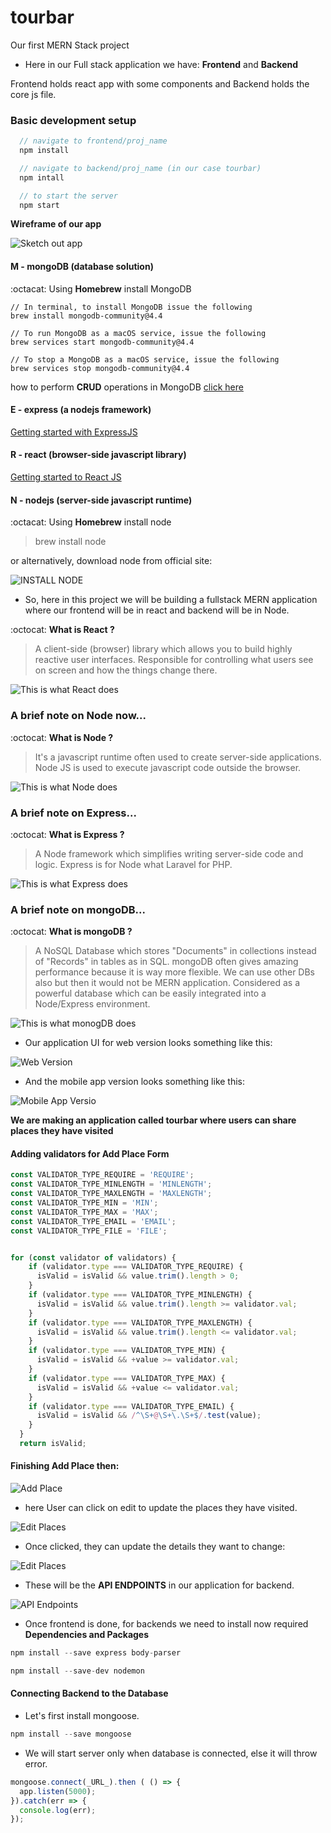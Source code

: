 # tourbar
Our first MERN Stack project 

- Here in our Full stack application we have: **Frontend** and **Backend**

Frontend holds react app with some components and Backend holds the core js file.

### Basic development setup
  
```Javascript
  // navigate to frontend/proj_name
  npm install 

  // navigate to backend/proj_name (in our case tourbar)
  npm intall 

  // to start the server
  npm start

```
**Wireframe of our app**

![Sketch out app](https://github.com/madhav06/projectImages/blob/master/wireframe.png)
  

#### M - mongoDB (database solution)

:octacat: Using **Homebrew** install MongoDB
```
// In terminal, to install MongoDB issue the following
brew install mongodb-community@4.4

// To run MongoDB as a macOS service, issue the following
brew services start mongodb-community@4.4

// To stop a MongoDB as a macOS service, issue the following
brew services stop mongodb-community@4.4

```

how to perform **CRUD** operations in MongoDB [click here](https://docs.mongodb.com/manual/crud/)


#### E - express (a nodejs framework)

[Getting started with ExpressJS](https://expressjs.com/en/starter/installing.html)

#### R - react (browser-side javascript library)

[Getting started to React JS](https://create-react-app.dev/docs/getting-started/)

#### N - nodejs (server-side javascript runtime)

:octacat: Using **Homebrew** install node
  > brew install node

or alternatively, download node from official site:

![INSTALL NODE](https://github.com/madhav06/projectImages/blob/master/node_install.png)



- So, here in this project we will be building a fullstack MERN application where our frontend will be in react and backend will be in Node.

 :octocat: **What is React ?**

 > A client-side (browser) library which allows you to build highly reactive user interfaces.
 > Responsible for controlling what users see on screen and how the things change there.

  ![This is what React does](https://github.com/madhav06/projectImages/blob/master/react.png)

### A brief note on Node now...

 :octocat: **What is Node ?**

 > It's a javascript runtime often used to create server-side applications.
 > Node JS is used to execute javascript code outside the browser.

  ![This is what Node does](https://github.com/madhav06/projectImages/blob/master/node.png)


### A brief note on Express...
 :octocat: **What is Express ?**

 > A Node framework which simplifies writing server-side code and logic.
 > Express is for Node what Laravel for PHP.

  ![This is what Express does](https://github.com/madhav06/projectImages/blob/master/express.png)

### A brief note on mongoDB...

 :octocat: **What is mongoDB ?**

 > A NoSQL Database which stores "Documents" in collections instead of "Records" in tables as in SQL.
 > mongoDB often gives amazing performance because it is way more flexible.
 > We can use other DBs also but then it would not be MERN application.
 > Considered as a powerful database which can be easily integrated into a Node/Express environment.

  ![This is what monogDB does](https://github.com/madhav06/projectImages/blob/master/mongo.png)



- Our application UI for web version looks something like this:

![Web Version](https://github.com/madhav06/projectImages/blob/master/Screenshot%202020-10-19%20at%209.27.09%20AM.png)


- And the mobile app version looks something like this:

![Mobile App Versio](https://github.com/madhav06/projectImages/blob/master/Screenshot%202020-10-19%20at%209.27.34%20AM.png)

__We are making an application called **tourbar** where users can share places they have visited__

#### Adding validators for **Add Place Form** 

```Javascript
const VALIDATOR_TYPE_REQUIRE = 'REQUIRE';
const VALIDATOR_TYPE_MINLENGTH = 'MINLENGTH';
const VALIDATOR_TYPE_MAXLENGTH = 'MAXLENGTH';
const VALIDATOR_TYPE_MIN = 'MIN';
const VALIDATOR_TYPE_MAX = 'MAX';
const VALIDATOR_TYPE_EMAIL = 'EMAIL';
const VALIDATOR_TYPE_FILE = 'FILE';


for (const validator of validators) {
    if (validator.type === VALIDATOR_TYPE_REQUIRE) {
      isValid = isValid && value.trim().length > 0;
    }
    if (validator.type === VALIDATOR_TYPE_MINLENGTH) {
      isValid = isValid && value.trim().length >= validator.val;
    }
    if (validator.type === VALIDATOR_TYPE_MAXLENGTH) {
      isValid = isValid && value.trim().length <= validator.val;
    }
    if (validator.type === VALIDATOR_TYPE_MIN) {
      isValid = isValid && +value >= validator.val;
    }
    if (validator.type === VALIDATOR_TYPE_MAX) {
      isValid = isValid && +value <= validator.val;
    }
    if (validator.type === VALIDATOR_TYPE_EMAIL) {
      isValid = isValid && /^\S+@\S+\.\S+$/.test(value);
    }
  }
  return isValid;
```


#### Finishing Add Place then:

![Add Place](https://github.com/madhav06/projectImages/blob/master/addform.png)

- here User can click on edit to update the places they have visited.

![Edit Places](https://github.com/madhav06/projectImages/blob/master/editPlace1.png)

- Once clicked, they can update the details they want to change:

![Edit Places](https://github.com/madhav06/projectImages/blob/master/editPlace2.png)

- These will be the **API ENDPOINTS** in our application for backend.

![API Endpoints](https://github.com/madhav06/projectImages/blob/master/api_endpoints.png)

- Once frontend is done, for backends we need to install now required **Dependencies and Packages**

```Javascript
npm install --save express body-parser

npm install --save-dev nodemon
```
#### Connecting Backend to the Database

- Let's first install mongoose.

```Javascript
npm install --save mongoose

```
- We will start server only when database is connected, else it will throw error.

```Javascript
mongoose.connect(_URL_).then ( () => {
  app.listen(5000);
}).catch(err => {
  console.log(err);
});
```




